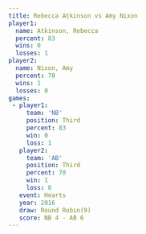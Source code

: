 ```yaml
---
title: Rebecca Atkinson vs Amy Nixon
player1:                 
  name: Atkinson, Rebecca
  percent: 83            
  wins: 0                
  losses: 1              
player2:                 
  name: Nixon, Amy       
  percent: 70            
  wins: 1                
  losses: 0              
games:
 - player1:         
     team: 'NB'     
     position: Third
     percent: 83    
     win: 0         
     loss: 1        
   player2:         
     team: 'AB'     
     position: Third
     percent: 70    
     win: 1         
     loss: 0        
   event: Hearts       
   year: 2016          
   draw: Round Robin(9)
   score: NB 4 - AB 6  
---
```


